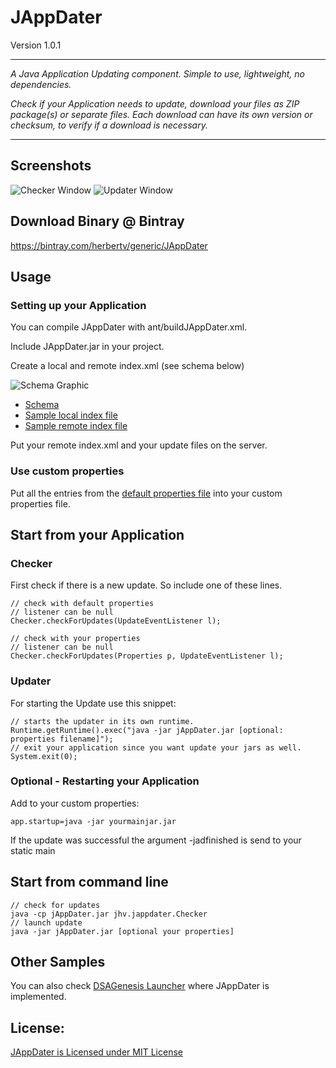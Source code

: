 # JAppDater 

Version 1.0.1

-----------------------------------

*A Java Application Updating component. Simple to use, lightweight, no dependencies.*

*Check if your Application needs to update, download your files as ZIP package(s) or separate files. 
Each download can have its own version or checksum, to verify if a download is necessary.*

-----------------------------------

## Screenshots

![Checker Window](https://raw.github.com/HerbertV/JAppDater/master/docs/screen_checker.png)
![Updater Window](https://raw.github.com/HerbertV/JAppDater/master/docs/screen_updater.png)

## Download Binary @ Bintray 

https://bintray.com/herbertv/generic/JAppDater

## Usage

### Setting up your Application

You can compile JAppDater with ant/buildJAppDater.xml.

Include JAppDater.jar in your project.

Create a local and remote index.xml (see schema below)

![Schema Graphic](https://raw.github.com/HerbertV/JAppDater/master/docs/schema.png)

* [Schema](https://raw.github.com/HerbertV/JAppDater/master/data/jappdater/jappdater.xsd)
* [Sample local index file](https://raw.github.com/HerbertV/JAppDater/master/data/jappdater/localsample.xml)
* [Sample remote index file](https://raw.github.com/HerbertV/JAppDater/master/data/jappdater/remotesample.xml)

Put your remote index.xml and your update files on the server. 


### Use custom properties

Put all the entries from the [default properties file]()
into your custom properties file.

## Start from your Application

### Checker

First check if there is a new update. So include one of these lines.

	// check with default properties
	// listener can be null
	Checker.checkForUpdates(UpdateEventListener l);

	// check with your properties
	// listener can be null
	Checker.checkForUpdates(Properties p, UpdateEventListener l);


### Updater

For starting the Update use this snippet:
 
 	// starts the updater in its own runtime.
	Runtime.getRuntime().exec("java -jar jAppDater.jar [optional: properties filename]");
 	// exit your application since you want update your jars as well.
 	System.exit(0);


### Optional - Restarting your Application

Add to your custom properties:

	app.startup=java -jar yourmainjar.jar

If the update was successful the argument -jadfinished is send to your static main


## Start from command line

	// check for updates
	java -cp jAppDater.jar jhv.jappdater.Checker
	// launch update
	java -jar jAppDater.jar [optional your properties]


## Other Samples

You can also check 
[DSAGenesis Launcher](https://github.com/HerbertV/DSAGenesis/blob/master/src/dsagenesis/core/GenesisLauncher.java) 
where JAppDater is implemented.


## License:

[JAppDater is Licensed under MIT License](http://opensource.org/licenses/MIT)